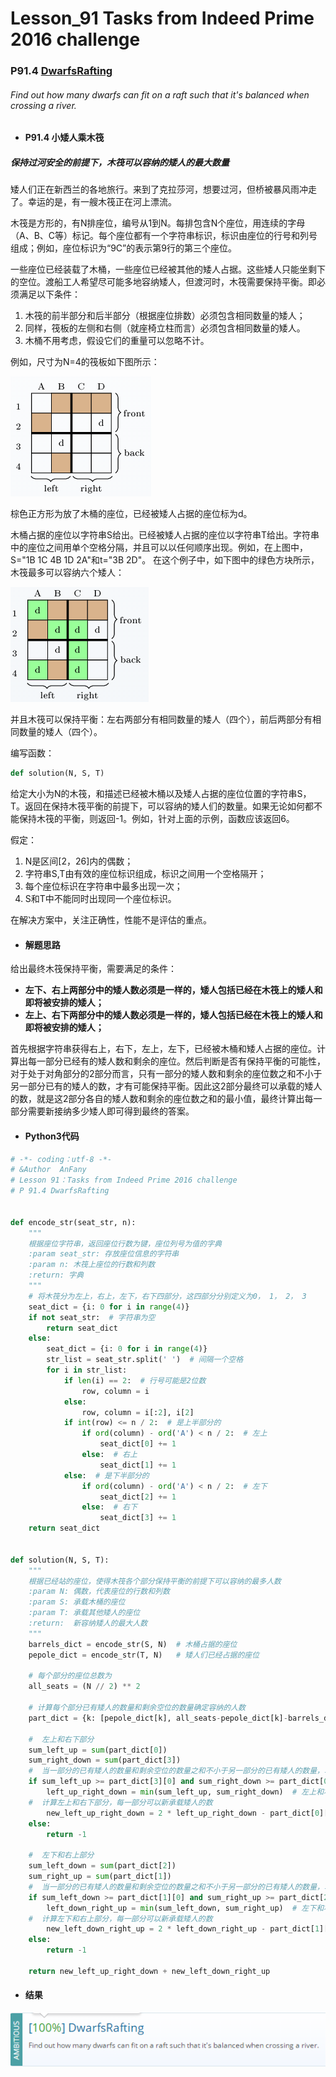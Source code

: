 # Lesson_91 Tasks from Indeed Prime 2016 challenge


### P91.4 [DwarfsRafting](https://app.codility.com/programmers/lessons/91-tasks_from_indeed_prime_2016_challenge/dwarfs_rafting/) 


###### Find out how many dwarfs can fit on a raft such that it's balanced when crossing a river.

* #### P91.4 小矮人乘木筏

#####  保持过河安全的前提下，木筏可以容纳的矮人的最大数量

矮人们正在新西兰的各地旅行。来到了克拉莎河，想要过河，但桥被暴风雨冲走了。幸运的是，有一艘木筏正在河上漂流。

木筏是方形的，有N排座位，编号从1到N。每排包含N个座位，用连续的字母（A、B、C等）标记。每个座位都有一个字符串标识，标识由座位的行号和列号组成；例如，座位标识为“9C”的表示第9行的第三个座位。

一些座位已经装载了木桶，一些座位已经被其他的矮人占据。这些矮人只能坐剩下的空位。渡船工人希望尽可能多地容纳矮人，但渡河时，木筏需要保持平衡。即必须满足以下条件：

  1. 木筏的前半部分和后半部分（根据座位排数）必须包含相同数量的矮人；
  2. 同样，筏板的左侧和右侧（就座椅立柱而言）必须包含相同数量的矮人。
  3. 木桶不用考虑，假设它们的重量可以忽略不计。
  
例如，尺寸为N=4的筏板如下图所示：

![image](https://github.com/Anfany/Codility-Lessons-By-Python3/blob/master/L91_Tasks%20from%20Indeed%20Prime%202016%20challenge/91.4.1.png)

棕色正方形为放了木桶的座位，已经被矮人占据的座位标为d。


木桶占据的座位以字符串S给出。已经被矮人占据的座位以字符串T给出。字符串中的座位之间用单个空格分隔，并且可以以任何顺序出现。例如，在上图中，S="1B 1C 4B 1D 2A"和t="3B 2D"。
在这个例子中，如下图中的绿色方块所示，木筏最多可以容纳六个矮人：

![image](https://github.com/Anfany/Codility-Lessons-By-Python3/blob/master/L91_Tasks%20from%20Indeed%20Prime%202016%20challenge/91.4.2.png)

并且木筏可以保持平衡：左右两部分有相同数量的矮人（四个），前后两部分有相同数量的矮人（四个）。


编写函数：
```python
def solution(N, S, T)
```
给定大小为N的木筏，和描述已经被木桶以及矮人占据的座位位置的字符串S，T。返回在保持木筏平衡的前提下，可以容纳的矮人们的数量。如果无论如何都不能保持木筏的平衡，则返回-1。例如，针对上面的示例，函数应该返回6。

假定：
  1. N是区间[2，26]内的偶数；
  2. 字符串S,T由有效的座位标识组成，标识之间用一个空格隔开；
  3. 每个座位标识在字符串中最多出现一次；
  4. S和T中不能同时出现同一个座位标识。
  
在解决方案中，关注正确性，性能不是评估的重点。


* #### 解题思路

给出最终木筏保持平衡，需要满足的条件：

  * **左下、右上两部分中的矮人数必须是一样的，矮人包括已经在木筏上的矮人和即将被安排的矮人；**
  * **左上、右下两部分中的矮人数必须是一样的，矮人包括已经在木筏上的矮人和即将被安排的矮人；**
  
首先根据字符串获得右上，右下，左上，左下，已经被木桶和矮人占据的座位。计算出每一部分已经有的矮人数和剩余的座位。然后判断是否有保持平衡的可能性，对于处于对角部分的2部分而言，只有一部分的矮人数和剩余的座位数之和不小于另一部分已有的矮人的数，才有可能保持平衡。因此这2部分最终可以承载的矮人的数，就是这2部分各自的矮人数和剩余的座位数之和的最小值，最终计算出每一部分需要新接纳多少矮人即可得到最终的答案。
 
 

* #### Python3代码

```python
# -*- coding：utf-8 -*-
# &Author  AnFany
# Lesson 91：Tasks from Indeed Prime 2016 challenge
# P 91.4 DwarfsRafting


def encode_str(seat_str, n):
    """
    根据座位字符串，返回座位行数为键，座位列号为值的字典
    :param seat_str: 存放座位信息的字符串
    :param n: 木筏上座位的行数和列数
    :return: 字典
    """
    # 将木筏分为左上，右上，左下，右下四部分，这四部分分别定义为0， 1， 2， 3
    seat_dict = {i: 0 for i in range(4)}
    if not seat_str:  # 字符串为空
        return seat_dict
    else:
        seat_dict = {i: 0 for i in range(4)}
        str_list = seat_str.split(' ')  # 间隔一个空格
        for i in str_list:
            if len(i) == 2:  # 行号可能是2位数
                row, column = i
            else:
                row, column = i[:2], i[2]
            if int(row) <= n / 2:  # 是上半部分的
                if ord(column) - ord('A') < n / 2:  # 左上
                    seat_dict[0] += 1
                else:  # 右上
                    seat_dict[1] += 1
            else:  # 是下半部分的
                if ord(column) - ord('A') < n / 2:  # 左下
                    seat_dict[2] += 1
                else:  # 右下
                    seat_dict[3] += 1
    return seat_dict


def solution(N, S, T):
    """
    根据已经站的座位，使得木筏各个部分保持平衡的前提下可以容纳的最多人数
    :param N: 偶数，代表座位的行数和列数
    :param S: 承载木桶的座位
    :param T: 承载其他矮人的座位
    :return:  新容纳矮人的最大人数
    """
    barrels_dict = encode_str(S, N)  # 木桶占据的座位
    pepole_dict = encode_str(T, N)   # 矮人们已经占据的座位

    # 每个部分的座位总数为
    all_seats = (N // 2) ** 2

    # 计算每个部分已有矮人的数量和剩余空位的数量确定容纳的人数
    part_dict = {k: [pepole_dict[k], all_seats-pepole_dict[k]-barrels_dict[k]] for k in pepole_dict}

    #  左上和右下部分
    sum_left_up = sum(part_dict[0])
    sum_right_down = sum(part_dict[3])
    #  当一部分的已有矮人的数量和剩余空位的数量之和不小于另一部分的已有矮人的数量，才可以平衡
    if sum_left_up >= part_dict[3][0] and sum_right_down >= part_dict[0][0]:
        left_up_right_down = min(sum_left_up, sum_right_down)  # 左上和右下部分每一部分最多可以承载的人数
    #  计算左上和右下部分，每一部分可以新承载矮人的数
        new_left_up_right_down = 2 * left_up_right_down - part_dict[0][0] - part_dict[3][0]
    else:
        return -1

    #  左下和右上部分
    sum_left_down = sum(part_dict[2])
    sum_right_up = sum(part_dict[1])
    #  当一部分的已有矮人的数量和剩余空位的数量之和不小于另一部分的已有矮人的数量，才可以平衡
    if sum_left_down >= part_dict[1][0] and sum_right_up >= part_dict[2][0]:
        left_down_right_up = min(sum_left_down, sum_right_up)  # 左下和右上部分每一部分最多可以承载的人数
    #  计算左下和右上部分，每一部分可以新承载矮人的数
        new_left_down_right_up = 2 * left_down_right_up - part_dict[1][0] - part_dict[2][0]
    else:
        return -1

    return new_left_up_right_down + new_left_down_right_up
```


* #### 结果


![image](https://github.com/Anfany/Codility-Lessons-By-Python3/blob/master/L91_Tasks%20from%20Indeed%20Prime%202016%20challenge/91.4.png)
